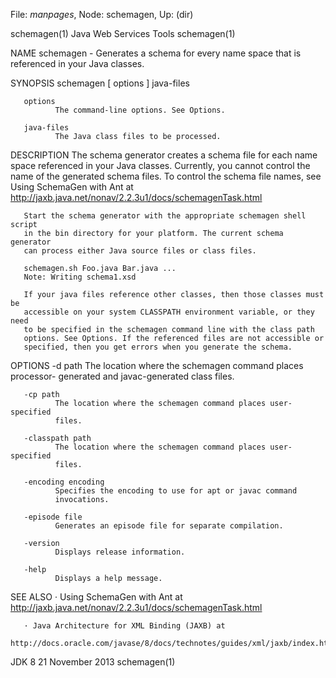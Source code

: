 File: *manpages*,  Node: schemagen,  Up: (dir)

schemagen(1)                Java Web Services Tools               schemagen(1)



NAME
       schemagen - Generates a schema for every name space that is referenced
       in your Java classes.

SYNOPSIS
       schemagen [ options ] java-files


       options
              The command-line options. See Options.

       java-files
              The Java class files to be processed.

DESCRIPTION
       The schema generator creates a schema file for each name space
       referenced in your Java classes. Currently, you cannot control the name
       of the generated schema files. To control the schema file names, see
       Using SchemaGen with Ant at
       http://jaxb.java.net/nonav/2.2.3u1/docs/schemagenTask.html

       Start the schema generator with the appropriate schemagen shell script
       in the bin directory for your platform. The current schema generator
       can process either Java source files or class files.

       schemagen.sh Foo.java Bar.java ...
       Note: Writing schema1.xsd

       If your java files reference other classes, then those classes must be
       accessible on your system CLASSPATH environment variable, or they need
       to be specified in the schemagen command line with the class path
       options. See Options. If the referenced files are not accessible or
       specified, then you get errors when you generate the schema.

OPTIONS
       -d path
              The location where the schemagen command places processor-
              generated and javac-generated class files.

       -cp path
              The location where the schemagen command places user-specified
              files.

       -classpath path
              The location where the schemagen command places user-specified
              files.

       -encoding encoding
              Specifies the encoding to use for apt or javac command
              invocations.

       -episode file
              Generates an episode file for separate compilation.

       -version
              Displays release information.

       -help
              Displays a help message.

SEE ALSO
       · Using SchemaGen with Ant at
         http://jaxb.java.net/nonav/2.2.3u1/docs/schemagenTask.html

       · Java Architecture for XML Binding (JAXB) at
         http://docs.oracle.com/javase/8/docs/technotes/guides/xml/jaxb/index.html



JDK 8                          21 November 2013                   schemagen(1)
